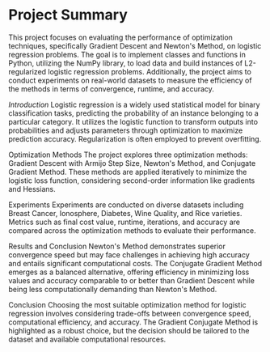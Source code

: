 # Project Summary

This project focuses on evaluating the performance of optimization techniques, specifically Gradient Descent and Newton's Method, on logistic regression problems. The goal is to implement classes and functions in Python, utilizing the NumPy library, to load data and build instances of L2-regularized logistic regression problems. Additionally, the project aims to conduct experiments on real-world datasets to measure the efficiency of the methods in terms of convergence, runtime, and accuracy.

*Introduction*
Logistic regression is a widely used statistical model for binary classification tasks, predicting the probability of an instance belonging to a particular category. It utilizes the logistic function to transform outputs into probabilities and adjusts parameters through optimization to maximize prediction accuracy. Regularization is often employed to prevent overfitting.

Optimization Methods
The project explores three optimization methods: Gradient Descent with Armijo Step Size, Newton's Method, and Conjugate Gradient Method. These methods are applied iteratively to minimize the logistic loss function, considering second-order information like gradients and Hessians.

Experiments
Experiments are conducted on diverse datasets including Breast Cancer, Ionosphere, Diabetes, Wine Quality, and Rice varieties. Metrics such as final cost value, runtime, iterations, and accuracy are compared across the optimization methods to evaluate their performance.

Results and Conclusion
Newton's Method demonstrates superior convergence speed but may face challenges in achieving high accuracy and entails significant computational costs. The Conjugate Gradient Method emerges as a balanced alternative, offering efficiency in minimizing loss values and accuracy comparable to or better than Gradient Descent while being less computationally demanding than Newton's Method.

Conclusion
Choosing the most suitable optimization method for logistic regression involves considering trade-offs between convergence speed, computational efficiency, and accuracy. The Gradient Conjugate Method is highlighted as a robust choice, but the decision should be tailored to the dataset and available computational resources.
